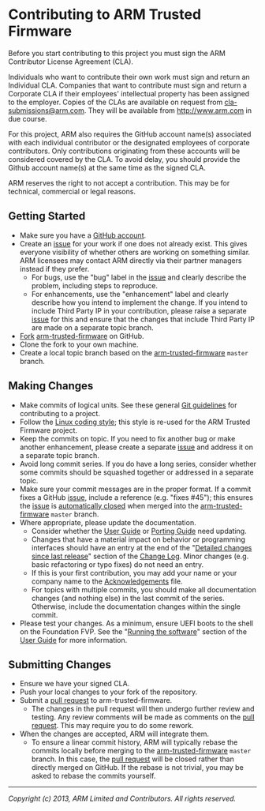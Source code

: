 Contributing to ARM Trusted Firmware
====================================

Before you start contributing to this project you must sign the ARM
Contributor License Agreement (CLA).

Individuals who want to contribute their own work must sign and return an
Individual CLA. Companies that want to contribute must sign and return a
Corporate CLA if their employees' intellectual property has been assigned to
the employer. Copies of the CLAs are available on request from
[cla-submissions@arm.com]. They will be available from http://www.arm.com in
due course.

For this project, ARM also requires the GitHub account name(s) associated with
each individual contributor or the designated employees of corporate
contributors. Only contributions originating from these accounts will be
considered covered by the CLA. To avoid delay, you should provide the Github
account name(s) at the same time as the signed CLA.

ARM reserves the right to not accept a contribution. This may be for technical,
commercial or legal reasons.


Getting Started
---------------

*   Make sure you have a [GitHub account].
*   Create an [issue] for your work if one does not already exist. This gives
    everyone visibility of whether others are working on something similar. ARM
    licensees may contact ARM directly via their partner managers instead if
    they prefer.
    *   For bugs, use the "bug" label in the [issue] and clearly describe the
        problem, including steps to reproduce.
    *   For enhancements, use the "enhancement" label and clearly describe
        how you intend to implement the change.
        If you intend to include Third Party IP in your contribution, please
        raise a separate [issue] for this and ensure that the changes that
        include Third Party IP are made on a separate topic branch.
*   [Fork][] [arm-trusted-firmware][] on GitHub.
*   Clone the fork to your own machine.
*   Create a local topic branch based on the [arm-trusted-firmware][] `master`
    branch.


Making Changes
--------------

*   Make commits of logical units. See these general [Git guidelines] for
    contributing to a project.
*   Follow the [Linux coding style]; this style is re-used for the ARM Trusted
    Firmware project.
*   Keep the commits on topic. If you need to fix another bug or make another
    enhancement, please create a separate [issue] and address it on a separate
    topic branch.
*   Avoid long commit series. If you do have a long series, consider whether
    some commits should be squashed together or addressed in a separate topic.
*   Make sure your commit messages are in the proper format. If a commit fixes
    a GitHub [issue], include a reference (e.g. "fixes #45"); this ensures
    the [issue] is [automatically closed] when merged into the
    [arm-trusted-firmware] `master` branch.
*   Where appropriate, please update the documentation.
    *   Consider whether the [User Guide] or [Porting Guide] need updating.
    *   Changes that have a material impact on behavior or programming
        interfaces should have an entry at the end of the "[Detailed changes
        since last release]" section of the [Change Log]. Minor changes (e.g.
        basic refactoring or typo fixes) do not need an entry.
    *   If this is your first contribution, you may add your name or your
        company name to the [Acknowledgements] file.
    *   For topics with multiple commits, you should make all documentation
        changes (and nothing else) in the last commit of the series. Otherwise,
        include the documentation changes within the single commit.
*   Please test your changes. As a minimum, ensure UEFI boots to the shell on
    the Foundation FVP. See the "[Running the software]" section of the
    [User Guide] for more information.


Submitting Changes
------------------

*   Ensure we have your signed CLA.
*   Push your local changes to your fork of the repository.
*   Submit a [pull request] to arm-trusted-firmware.
    *   The changes in the pull request will then undergo further review and
        testing. Any review comments will be made as comments on the [pull
        request]. This may require you to do some rework.
*   When the changes are accepted, ARM will integrate them.
    *   To ensure a linear commit history, ARM will typically rebase the commits
        locally before merging to the [arm-trusted-firmware] `master` branch. In
        this case, the [pull request] will be closed rather than directly merged
        on GitHub. If the rebase is not trivial, you may be asked to rebase the
        commits yourself.


- - - - - - - - - - - - - - - - - - - - - - - - - -

_Copyright (c) 2013, ARM Limited and Contributors. All rights reserved._


[Change Log]:                           ./docs/change-log.md
[Detailed changes since last release]:  ./docs/change-log.md#detailed-changes-since-last-release
[User Guide]:                           ./docs/user-guide.md
[Running the software]:                 ./docs/user-guide.md#running-the-software
[Porting Guide]:                        ./docs/porting-guide.md
[Acknowledgements]:                     ./acknowledgements.md "Contributor acknowledgements"

[cla-submissions@arm.com]: mailto:cla-submissions@arm.com
[GitHub account]:          http://github.com/signup/free
[Fork]:                    http://help.github.com/articles/fork-a-repo
[issue]:                   http://github.com/ARM-software/arm-trusted-firmware/issues
[pull request]:            http://help.github.com/articles/using-pull-requests
[automatically closed]:    https://help.github.com/articles/closing-issues-via-commit-messages
[Git guidelines]:          http://git-scm.com/book/ch5-2.html
[Linux coding style]:      https://www.kernel.org/doc/Documentation/CodingStyle
[arm-trusted-firmware]:    https://github.com/ARM-software/arm-trusted-firmware
